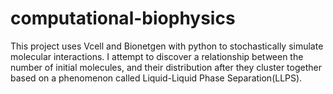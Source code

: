 # computational-biophysics

This project uses Vcell and Bionetgen with python to stochastically simulate molecular interactions. I attempt to discover a relationship between the number of initial molecules, and their distribution after they cluster together based on a phenomenon called Liquid-Liquid Phase Separation(LLPS).
